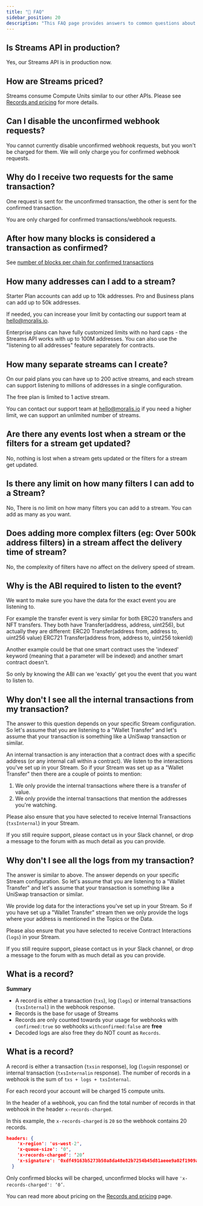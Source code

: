 ```yaml
---
title: "🙋 FAQ"
sidebar_position: 20
description: "This FAQ page provides answers to common questions about our product. Learn more about features, compatibility, installation, and more."
---
```


## Is Streams API in production?

Yes, our Streams API is in production now.

## How are Streams priced?

Streams consume Compute Units similar to our other APIs. Please see [Records and pricing](/streams-api/evm/records-and-pricing) for more details.

## Can I disable the unconfirmed webhook requests?

You cannot currently disable unconfirmed webhook requests, but you won't be charged for them. We will only charge you for confirmed webhook requests.

## Why do I receive two requests for the same transaction?

One request is sent for the unconfirmed transaction, the other is sent for the confirmed transaction.

You are only charged for confirmed transactions/webhook requests.

## After how many blocks is considered a transaction as confirmed?

See [number of blocks per chain for confirmed transactions](/streams-api/evm#supported-chains)

## How many addresses can I add to a stream?

Starter Plan accounts can add up to 10k addresses. Pro and Business plans can add up to 50k addresses.

If needed, you can increase your limit by contacting our support team at hello@moralis.io.

Enterprise plans can have fully customized limits with no hard caps - the Streams API works with up to 100M addresses. You can also use the "listening to all addresses" feature separately for contracts.

## How many separate streams can I create?

On our paid plans you can have up to 200 active streams, and each stream can support listening to millions of addresses in a single configuration.  

The free plan is limited to 1 active stream.

You can contact our support team at [hello@moralis.io](mailto:hello@moralis.io) if you need a higher limit, we can support an unlimited number of streams.

## Are there any events lost when a stream or the filters for a stream get updated?

No, nothing is lost when a stream gets updated or the filters for a stream get updated.

## Is there any limit on how many filters I can add to a Stream?

No, There is no limit on how many filters you can add to a stream. You can add as many as you want.

## Does adding more complex filters (eg: Over 500k address filters) in a stream affect the delivery time of stream?

No, the complexity of filters have no affect on the delivery speed of stream.

## Why is the ABI required to listen to the event?

We want to make sure you have the data for the exact event you are listening to.

For example the transfer event is very similar for both ERC20 transfers and NFT transfers. They both have Transfer(address, address, uint256), but actually they are different:
ERC20 Transfer(address from, address to, uint256 value)
ERC721 Transfer(address from, address to, uint256 tokenId)

Another example could be that one smart contract uses the 'indexed' keyword (meaning that a parameter will be indexed) and another smart contract doesn't.

So only by knowing the ABI can we 'exactly' get you the event that you want to listen to.

## Why don't I see all the internal transactions from my transaction?

The answer to this question depends on your specific Stream configuration. So let's assume that you are listening to a "Wallet Transfer" and let's assume that your transaction is something like a UniSwap transaction or similar.

An internal transaction is any interaction that a contract does with a specific address (or any internal call within a contract). We listen to the interactions you've set up in your Stream. So if your Stream was set up as a "Wallet Transfer" then there are a couple of points to mention:

1. We only provide the internal transactions where there is a transfer of value.
2. We only provide the internal transactions that mention the addresses you're watching.

Please also ensure that you have selected to receive Internal Transactions (`txsInternal`) in your Stream.

If you still require support, please contact us in your Slack channel, or drop a message to the forum with as much detail as you can provide.

## Why don't I see all the logs from my transaction?

The answer is similar to above. The answer depends on your specific Stream configuration. So let's assume that you are listening to a "Wallet Transfer" and let's assume that your transaction is something like a UniSwap transaction or similar.

We provide log data for the interactions you've set up in your Stream. So if you have set up a "Wallet Transfer" stream then we only provide the logs where your address is mentioned in the Topics or the Data.

Please also ensure that you have selected to receive Contract Interactions (`logs`) in your Stream.

If you still require support, please contact us in your Slack channel, or drop a message to the forum with as much detail as you can provide.

## What is a record?

**Summary**

- A record is either a transaction (`txs`), log (`logs`) or internal transactions (`txsInternal`) in the webhook response.
- Records is the base for usage of Streams
- Records are only counted towards your usage for webhooks with `confirmed:true` so webhooks `withconfirmed:false` are **free**
- Decoded logs are also free they do NOT count as `Records`.

## What is a record?

A record is either a transaction (`txsin` response), log (`logs`in response) or internal transaction (`txsInternalin` response). The number of records in a webhook is the sum of `txs + logs + txsInternal`.

For each record your account will be charged 15 compute units.

In the header of a webhook, you can find the total number of records in that webhook in the header `x-records-charged`.

In this example, the `x-records-charged` is `20` so the webhook contains 20 records.

```json
headers: {
    'x-region': 'us-west-2',
    'x-queue-size': '0',
    'x-records-charged': ‘20’
    'x-signature': '0xdf49163b5273b50a8da48e82b7254b45d81aeee9a02f1909a45d7aaea240e9c2',
  }
```

Only confirmed blocks will be charged, unconfirmed blocks will have `'x-records-charged': ‘0’`.

You can read more about pricing on the [Records and pricing](/streams-api/evm/records-and-pricing) page.
